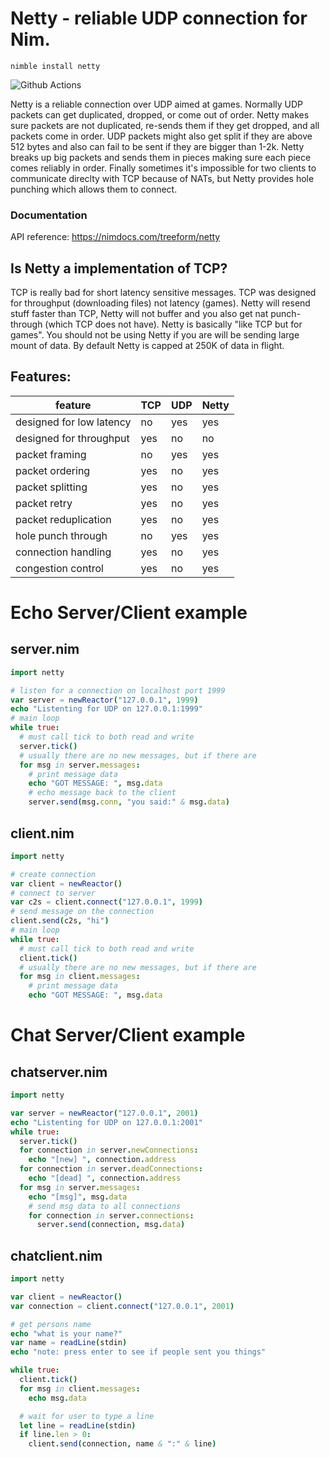 # Netty - reliable UDP connection for Nim.

`nimble install netty`

![Github Actions](https://github.com/treeform/netty/workflows/Github%20Actions/badge.svg)

Netty is a reliable connection over UDP aimed at games. Normally UDP packets can get duplicated, dropped, or come out of order. Netty makes sure packets are not duplicated, re-sends them if they get dropped, and all packets come in order. UDP packets might also get split if they are above 512 bytes and also can fail to be sent if they are bigger than 1-2k. Netty breaks up big packets and sends them in pieces making sure each piece comes reliably in order. Finally sometimes it's impossible for two clients to communicate direclty with TCP because of NATs, but Netty provides hole punching which allows them to connect.

### Documentation

API reference: https://nimdocs.com/treeform/netty

## Is Netty a implementation of TCP?

TCP is really bad for short latency sensitive messages. TCP was designed for throughput (downloading files) not latency (games). Netty will resend stuff faster than TCP, Netty will not buffer and you also get nat punch-through (which TCP does not have). Netty is basically "like TCP but for games". You should not be using Netty if you are will be sending large mount of data. By default Netty is capped at 250K of data in flight.

## Features:

| feature                   | TCP   | UDP      | Netty |
| ------------------------- | ----- | -------- | ------- |
| designed for low latency  | no    | yes      | yes     |
| designed for throughput   | yes   | no       | no      |
| packet framing            | no    | yes      | yes     |
| packet ordering           | yes   | no       | yes     |
| packet splitting          | yes   | no       | yes     |
| packet retry              | yes   | no       | yes     |
| packet reduplication      | yes   | no       | yes     |
| hole punch through        | no    | yes      | yes     |
| connection handling       | yes   | no       | yes     |
| congestion control        | yes   | no       | yes     |


# Echo Server/Client example

## server.nim

```nim
import netty

# listen for a connection on localhost port 1999
var server = newReactor("127.0.0.1", 1999)
echo "Listenting for UDP on 127.0.0.1:1999"
# main loop
while true:
  # must call tick to both read and write
  server.tick()
  # usually there are no new messages, but if there are
  for msg in server.messages:
    # print message data
    echo "GOT MESSAGE: ", msg.data
    # echo message back to the client
    server.send(msg.conn, "you said:" & msg.data)
```

## client.nim

```nim
import netty

# create connection
var client = newReactor()
# connect to server
var c2s = client.connect("127.0.0.1", 1999)
# send message on the connection
client.send(c2s, "hi")
# main loop
while true:
  # must call tick to both read and write
  client.tick()
  # usually there are no new messages, but if there are
  for msg in client.messages:
    # print message data
    echo "GOT MESSAGE: ", msg.data
```

# Chat Server/Client example

## chatserver.nim

```nim
import netty

var server = newReactor("127.0.0.1", 2001)
echo "Listenting for UDP on 127.0.0.1:2001"
while true:
  server.tick()
  for connection in server.newConnections:
    echo "[new] ", connection.address
  for connection in server.deadConnections:
    echo "[dead] ", connection.address
  for msg in server.messages:
    echo "[msg]", msg.data
    # send msg data to all connections
    for connection in server.connections:
      server.send(connection, msg.data)
```

## chatclient.nim

```nim
import netty

var client = newReactor()
var connection = client.connect("127.0.0.1", 2001)

# get persons name
echo "what is your name?"
var name = readLine(stdin)
echo "note: press enter to see if people sent you things"

while true:
  client.tick()
  for msg in client.messages:
    echo msg.data

  # wait for user to type a line
  let line = readLine(stdin)
  if line.len > 0:
    client.send(connection, name & ":" & line)
```
